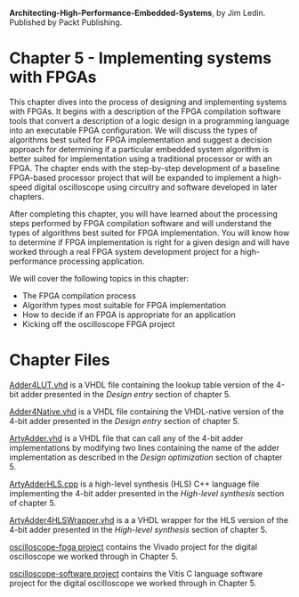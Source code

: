 __Architecting-High-Performance-Embedded-Systems__, by Jim Ledin. Published by Packt Publishing.
# Chapter 5 - Implementing systems with FPGAs

This chapter dives into the process of designing and implementing systems with FPGAs. It begins with a description of the FPGA compilation software tools that convert a description of a logic design in a programming language into an executable FPGA configuration. We will discuss the types of algorithms best suited for FPGA implementation and suggest a decision approach for determining if a particular embedded system algorithm is better suited for implementation using a traditional processor or with an FPGA. The chapter ends with the step-by-step development of a baseline FPGA-based processor project that will be expanded to implement a high-speed digital oscilloscope using circuitry and software developed in later chapters.

After completing this chapter, you will have learned about the processing steps performed by FPGA compilation software and will understand the types of algorithms best suited for FPGA implementation. You will know how to determine if FPGA implementation is right for a given design and will have worked through a real FPGA system development project for a high-performance processing application.

We will cover the following topics in this chapter: 
* The FPGA compilation process
* Algorithm types most suitable for FPGA implementation
* How to decide if an FPGA is appropriate for an application
* Kicking off the oscilloscope FPGA project

# Chapter Files

[Adder4LUT.vhd](src/Adder4LUT.vhd) is a VHDL file containing the lookup table version of the 4-bit adder presented in the *Design entry* section of chapter 5.

[Adder4Native.vhd](src/Adder4Native.vhd) is a VHDL file containing the VHDL-native version of the 4-bit adder presented in the *Design entry* section of chapter 5.

[ArtyAdder.vhd](src/ArtyAdder.vhd) is a VHDL file that can call any of the 4-bit adder implementations by modifying two lines containing the name of the adder implementation as described in the *Design optimization* section of chapter 5.

[ArtyAdderHLS.cpp](src/ArtyAdderHLS.cpp) is a high-level synthesis (HLS) C++ language file implementing the 4-bit adder presented in the *High-level synthesis* section of chapter 5.

[ArtyAdder4HLSWrapper.vhd](src/ArtyAdder4HLSWrapper.vhd) is a a VHDL wrapper for the HLS version of the 4-bit adder presented in the *High-level synthesis* section of chapter 5.

[oscilloscope-fpga project](src/oscilloscope-fpga) contains the Vivado project for the digital oscilloscope we worked through in Chapter 5.

[oscilloscope-software project](src/oscilloscope-software) contains the Vitis C language software project for the digital oscilloscope we worked through in Chapter 5.
